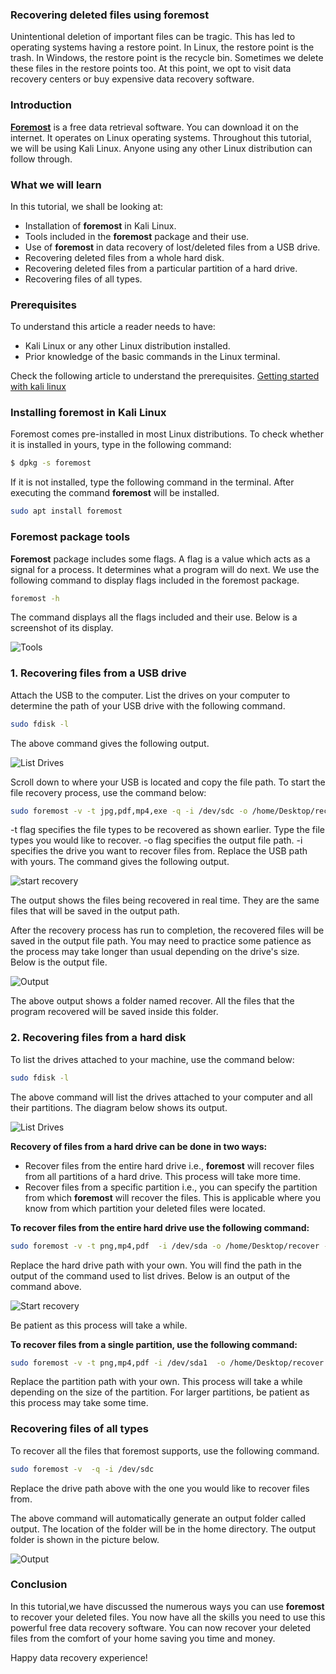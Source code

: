 ### **Recovering deleted files using foremost**

Unintentional deletion of important files can be tragic. This has led to operating systems having a restore point. In Linux, the restore point is the trash. In Windows, the restore point is the recycle bin. Sometimes we delete these files in the restore points too. At this point, we opt to visit data recovery centers or buy expensive data recovery software.

### Introduction

[**Foremost**](https://pkgs.org/download/foremost) is a free data retrieval software. You can download it on the internet. It operates on Linux operating systems. Throughout this tutorial, we will be using Kali Linux. Anyone using any other Linux distribution can follow through.

### What we will learn

In this tutorial, we shall be looking at:
- Installation of **foremost** in Kali Linux.
- Tools included in the **foremost** package and their use.
- Use of **foremost** in data recovery of lost/deleted files from a USB drive.
- Recovering deleted files from a whole hard disk. 
- Recovering deleted files from a particular partition of a hard drive.
- Recovering files of all types.

### Prerequisites

To understand this article a reader needs to have:

- Kali Linux or any other Linux distribution installed.
- Prior knowledge of the basic commands in the Linux terminal.

Check the following article to understand the prerequisites.
[Getting started with kali linux](/engineering-education/getting-started-with-kali-linux/)

### Installing foremost in Kali Linux

Foremost comes pre-installed in most Linux distributions. To check whether it is installed in yours, type in the following command:
```bash
$ dpkg -s foremost
```
If it is not installed, type the following command in the terminal. After executing the command **foremost** will be installed.

```bash
sudo apt install foremost
```

### Foremost package tools

**Foremost** package includes some flags. A flag is a value which acts as a signal for a process. It determines what a program will do next. We use the following command to display flags included in the foremost package.

```bash
foremost -h
```

The command displays all the flags included and their use. Below is a screenshot of its display.

![Tools](/engineering-education/recover-deleted-files-with-foremost/tools.png)

### 1. Recovering files from a USB drive

Attach the USB to the computer. List the drives on your computer to determine the path of your USB drive with the following command.

```bash
sudo fdisk -l
```

The above command gives the following output.

![List Drives](/engineering-education/recover-deleted-files-with-foremost/drives.png)

Scroll down to where your USB is located and copy the file path. To start the file recovery process, use the command below:

```bash
sudo foremost -v -t jpg,pdf,mp4,exe -q -i /dev/sdc -o /home/Desktop/recover -T
```

-t flag specifies the file types to be recovered as shown earlier. Type the file types you would like to recover. -o flag specifies the output file path. -i specifies the drive you want to recover files from. Replace the USB path with yours.
The command gives the following output.

![start recovery](/engineering-education/recover-deleted-files-with-foremost/recover.png)

The output shows the files being recovered in real time. They are the same files that will be saved in the output path.

After the recovery process has run to completion, the recovered files will be saved in the output file path. You may need to practice some patience as the process may take longer than usual depending on the drive's size. Below is the output file.

![Output](/engineering-education/recover-deleted-files-with-foremost/output.png)

The above output shows a folder named recover. All the files that the program recovered will be saved inside this folder.

### 2. Recovering files from a hard disk

To list the drives attached to your machine, use the command below:

```bash
sudo fdisk -l
```

The above command will list the drives attached to your computer and all their partitions. The diagram below shows its output.

![List Drives](/engineering-education/recover-deleted-files-with-foremost/drive.png)

**Recovery of files from a hard drive can be done in two ways:**

- Recover files from the entire hard drive i.e., **foremost** will recover files from all partitions of a hard drive. This process will take more time.
- Recover files from a specific partition i.e., you can specify the partition from which **foremost** will recover the files. This is applicable where you know from which partition your deleted files were located.

**To recover files from the entire hard drive use the following command:**

```bash
sudo foremost -v -t png,mp4,pdf  -i /dev/sda -o /home/Desktop/recover -T
```

Replace the hard drive path with your own. You will find the path in the output of the command used to list drives. Below is an output of the command above.

![Start recovery](/engineering-education/recover-deleted-files-with-foremost/disk.png)

Be patient as this process will take a while.

**To recover files from a single partition, use the following command:**

```bash
sudo foremost -v -t png,mp4,pdf -i /dev/sda1  -o /home/Desktop/recover -T
```

Replace the partition path with your own. This process will take a while depending on the size of the partition. For larger partitions, be patient as this process may take some time.

### Recovering files of all types

To recover all the files that foremost supports, use the following command.

```bash
sudo foremost -v  -q -i /dev/sdc 
```

Replace the drive path above with the one you would like to recover files from.

The above command will automatically generate an output folder called output. The location of the folder will be in the home directory. The output folder is shown in the picture below.

![Output](/engineering-education/recover-deleted-files-with-foremost/all.png)

### Conclusion

In this tutorial,we have discussed the numerous ways you can use **foremost** to recover your deleted files. You now have all the skills you need to use this powerful free data recovery software. You can now recover your deleted files from the comfort of your home saving you time and money.

Happy data recovery experience!
